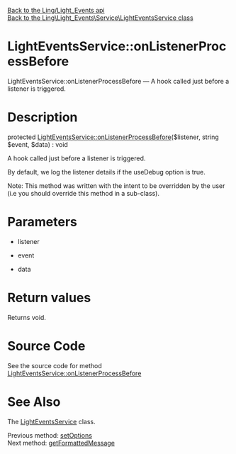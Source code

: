 [Back to the Ling/Light_Events api](https://github.com/lingtalfi/Light_Events/blob/master/doc/api/Ling/Light_Events.md)<br>
[Back to the Ling\Light_Events\Service\LightEventsService class](https://github.com/lingtalfi/Light_Events/blob/master/doc/api/Ling/Light_Events/Service/LightEventsService.md)


LightEventsService::onListenerProcessBefore
================



LightEventsService::onListenerProcessBefore — A hook called just before a listener is triggered.




Description
================


protected [LightEventsService::onListenerProcessBefore](https://github.com/lingtalfi/Light_Events/blob/master/doc/api/Ling/Light_Events/Service/LightEventsService/onListenerProcessBefore.md)($listener, string $event, $data) : void




A hook called just before a listener is triggered.

By default, we log the listener details if the useDebug option is true.

Note: This method was written with the intent to be overridden by the user (i.e you should override this method in a sub-class).



Parameters
================


- listener

    

- event

    

- data

    


Return values
================

Returns void.








Source Code
===========
See the source code for method [LightEventsService::onListenerProcessBefore](https://github.com/lingtalfi/Light_Events/blob/master/Service/LightEventsService.php#L260-L287)


See Also
================

The [LightEventsService](https://github.com/lingtalfi/Light_Events/blob/master/doc/api/Ling/Light_Events/Service/LightEventsService.md) class.

Previous method: [setOptions](https://github.com/lingtalfi/Light_Events/blob/master/doc/api/Ling/Light_Events/Service/LightEventsService/setOptions.md)<br>Next method: [getFormattedMessage](https://github.com/lingtalfi/Light_Events/blob/master/doc/api/Ling/Light_Events/Service/LightEventsService/getFormattedMessage.md)<br>


